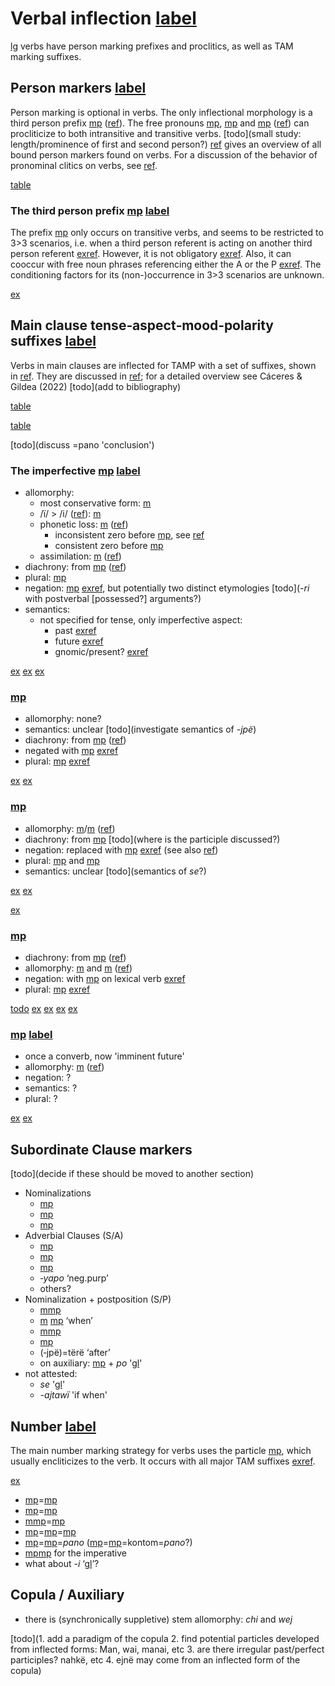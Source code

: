# Verbal inflection [label](verbinfl)
[lg](yab) verbs have person marking prefixes and proclitics, as well as TAM marking suffixes.

## Person markers [label](sec:verbperson)
Person marking is optional in verbs.
The only inflectional morphology is a third person prefix [mp](ta-3?nt) ([ref](sec:ta-3)).
The free pronouns [mp](wire-1pro?nt), [mp](mere-2pro?nt) and [mp](ejne-1-2pro?nt) ([ref](sec:pronouns)) can procliticize to both intransitive and transitive verbs. [todo](small study: length/prominence of first and second person?)
[ref](tab:verbprefixes) gives an overview of all bound person markers found on verbs.
For a discussion of the behavior of pronominal clitics on verbs, see [ref](simpleverb).

[table](verbprefixes)

### The third person prefix [mp](ta-3?nt) [label](sec:ta-3)
The prefix [mp](ta-3?nt) only occurs on transitive verbs, and seems to be restricted to 3>3 scenarios, i.e. when a third person referent is acting on another third person referent [exref](convsuenmaj-17).
However, it is not obligatory [exref](convcosnoind-53).
Also, it can cooccur with free noun phrases referencing either the A or the P [exref](convamgu-48).
The conditioning factors for its (non-)occurrence in 3>3 scenarios are unknown.

[ex](convsuenmaj-17,convcosnoind-53,convamgu-48)

## Main clause tense‑aspect‑mood‑polarity suffixes [label](sec:tam)
Verbs in main clauses are inflected for TAMP with a set of suffixes, shown in [ref](tab:verbtam).
They are discussed in [ref](sec:riipfv?end=sec:sareimn); for a detailed overview see Cáceres & Gildea (2022) [todo](add to bibliography)

[table](verbtam)

[table](nondecltam)

[todo](discuss =pano 'conclusion')

### The imperfective [mp](riipfv?nt) [label](sec:riipfv)
* allomorphy:
    * most conservative form: [m](ri-ri)
    * /ï/ > /i/ ([ref](sec:vowels)): [m](ri)
    * phonetic loss: [m](ri-zero) ([ref](sec:sylred))
        * inconsistent zero before [mp](jra-neg), see [ref](negation)
        * consistent zero before [mp](kontomopl)
    * assimilation: [m](ri-ru) ([ref](sec:vowelharm))
* diachrony: from [mp](rinmlz) ([ref](sec:rinmlz))
* plural: [mp](kontomopl)
* negation: [mp](jra-neg) [exref](convrisamaj-4), but potentially two distinct etymologies [todo](_-ri_ with postverbal [possessed?] arguments?)
* semantics:
    * not specified for tense, only imperfective aspect:
        * past [exref](ctorat-16)
        * future [exref](convrisamaj-6)
        * gnomic/present? [exref](gnomicri)

[ex](ctorat-16)
[ex](convrisamaj-6)
[ex](convrisamaj-4,convrisamaj-28?example_id=gnomicri)

### [mp](jpepst?nt)
* allomorphy: none?
* semantics: unclear [todo](investigate semantics of _-jpë_)
* diachrony: from [mp](jpenmlz) ([ref](sec:jpenmlz))
* negated with [mp](jra-neg?nt) [exref](histyarirdi-186)
* plural: [mp](kontomopl?nt) [exref](conv1stenc-2)

[ex](histyarirdi-186)
[ex](conv1stenc-2)

### [mp](sepst?nt)
* allomorphy: [m](septcp?nt)/[m](cheptcp) ([ref](sec:palatalization))
* diachrony: from [mp](septcp) [todo](where is the participle discussed?)
* negation: replaced with [mp](janeg) [exref](conv1stenc-28) (see also [ref](sec:janeg))
* plural: [mp](kontomopl) and [mp](jnepl)
* semantics: unclear [todo](semantics of _se_?)

[ex](conv1stenc-28)
[ex](ctorat-40)

[ex](ctorat-30)

### [mp](sapepfv?nt)
* diachrony: from [mp](sapenmlz) ([ref](sec:sapenmlz))
* allomorphy: [m](sapepfv?nt) and [m](sajpfv?nt) ([ref](sec:sylred))
* negation: with [mp](janeg) on lexical verb [exref](ctoaragrme-38?end=ctoaragrme-40)
* plural: [mp](kontomopl) [exref](histyarirdi-34)

[todo](semantics?)
[ex](ctoaragrme-38)
[ex](ctoaragrme-39)
[ex](ctoaragrme-40)
[ex](histyarirdi-34)

### [mp](sareimn?nt) [label](sec:sareimn)
* once a converb, now 'imminent future'
* allomorphy: [m](chareimn?nt) ([ref](sec:palatalization))
* negation: ?
* semantics: ?
* plural: ?

[ex](ctorat-25)
[ex](histyarirdi-932)

## Subordinate Clause markers
[todo](decide if these should be moved to another section)

<!-- probably all productive, right? -->
* Nominalizations
    * [mp](rinmlz)
    * [mp](jpenmlz)
    * [mp](toponmlz)
* Adverbial Clauses (S/A)
    * [mp](septcp?translation=supine)
    * [mp](tanecncs?translation=concessive)
    * [mp](sarecvb?translation=converb)
    * *‑yapo* ‘neg.purp’
    * others?
* Nominalization + postposition (S/P)
    * [m](ri-zero)[mp](yawe-loc?translation=when)
    * [m](ri-zero) [mp](pe-ess) ‘when’
    * [m](sajnmlz)[mp](yawe-loc?translation=simult)
    * [mp](tojpepurp?translation=purpose) 
    * (‑jpë)=tërë ‘after’
    * on auxiliary: [mp](rinmlz?nt) + *po* '[gl](ctrf)'
* not attested:
    * _se_ '[gl](des)'
    * _-ajtawï_ 'if when'

## Number [label](sec:verbalnumber)
The main number marking strategy for verbs uses the particle [mp](kontomopl), which usually encliticizes to the verb.
It occurs with all major TAM suffixes [exref](kontomo).

[ex](conv1stenc-109,histyarirdi-66,ctotawirdi-150,histyarirdi-559?example_id=kontomo)

* [mp](riipfv?nt)=[mp](kontomopl?nt)
* [mp](sapepfv?nt)=[mp](kontomopl?nt)
* [m](sajpfv?nt)[mp](sepst?nt)=[mp](jnepl?nt) 
* [mp](sepst?nt)=[mp](jnepl?nt)=[mp](kontomopl?nt)
* [mp](sepst?nt)=[mp](jnepl?nt)=_pano_ ([mp](sepst?nt)=[mp](jnepl?nt)=kontom=_pano_?)
* [mp](tepl?nt)[mp](keimp?nt) for the imperative
* what about _-i_ ‘[gl](juss)’?

## Copula / Auxiliary
* there is (synchronically suppletive) stem allomorphy: *chi* and *wej*

[todo](1. add a paradigm of the copula 2. find potential particles developed from inflected forms:  Man, wai, manai, etc 3. are there irregular past/perfect participles? nahkë, etc 4. ejnë may come from an inflected form of the copula)

